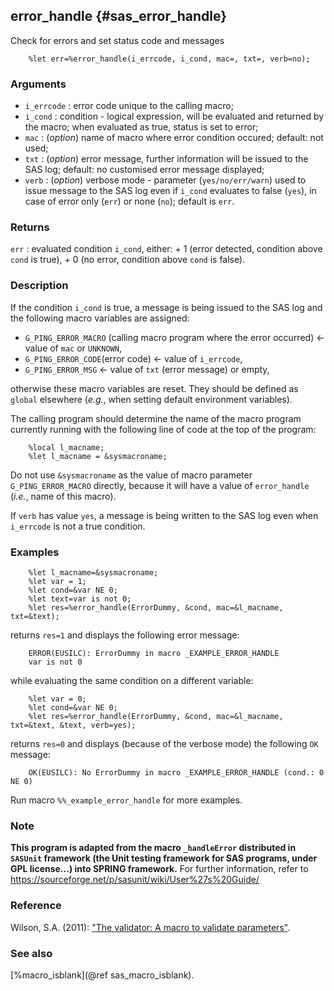 ## error_handle {#sas_error_handle}
Check for errors and set status code and messages

~~~sas
	%let err=%error_handle(i_errcode, i_cond, mac=, txt=, verb=no);
~~~

### Arguments
* `i_errcode` : error code unique to the calling macro;
* `i_cond` : condition - logical expression, will be evaluated and returned by the macro;
	when evaluated as true, status is set to error;
* `mac` : (_option_) name of macro where error condition occured; default: not used;
* `txt` : (_option_) error message, further information will be issued to the SAS log;
	default: no customised error message displayed;
* `verb` : (_option_) verbose mode - parameter (`yes/no/err/warn`) used to issue message to 
	the SAS log even if `i_cond` evaluates to false (`yes`), in case of error only (`err`)
	or none (`no`); default is `err`.

### Returns
`err` : evaluated condition `i_cond`, either:
		+ 1 (error detected, condition above `cond` is true),
		+ 0 (no error, condition above `cond` is false).

### Description
If the condition `i_cond` is true, a message is being issued to the SAS log and the 
following macro variables are assigned:
* `G_PING_ERROR_MACRO` (calling macro program where the error occurred) <- value of `mac` 
	or `UNKNOWN`,
* `G_PING_ERROR_CODE`(error code) <- value of `i_errcode`, 
* `G_PING_ERROR_MSG` <- value of `txt` (error message) or empty,

otherwise these macro variables are reset.
They should be defined as `global` elsewhere (_e.g._, when setting default environment 
variables).

The calling program should determine the name of the macro program currently running 
with the following line of code at the top of the program: 

~~~sas
	%local l_macname; 
	%let l_macname = &sysmacroname;
~~~
Do not use `&sysmacroname` as the value of macro parameter `G_PING_ERROR_MACRO` directly, 
because it will have a value of `error_handle` (_i.e._, name of this macro).

If `verb` has value `yes`, a message is being written to the SAS log even when `i_errcode` 
is not a true condition.

### Examples

~~~sas
	%let l_macname=&sysmacroname;
	%let var = 1;
	%let cond=&var NE 0;
	%let text=var is not 0;
	%let res=%error_handle(ErrorDummy, &cond, mac=&l_macname, txt=&text); 
~~~
returns `res=1` and displays the following error message:

~~~sas
	ERROR(EUSILC): ErrorDummy in macro _EXAMPLE_ERROR_HANDLE
	var is not 0
~~~
while evaluating the same condition on a different variable:

~~~sas
	%let var = 0;
	%let cond=&var NE 0;
	%let res=%error_handle(ErrorDummy, &cond, mac=&l_macname, txt=&text, &text, verb=yes); 
~~~
returns `res=0` and displays (because of the verbose mode) the following `OK` message:

~~~sas
	OK(EUSILC): No ErrorDummy in macro _EXAMPLE_ERROR_HANDLE (cond.: 0 NE 0)
~~~

Run macro `%%_example_error_handle` for more examples.

### Note
**This program is adapted from the macro `_handleError` distributed in `SASUnit` framework 
(the Unit testing framework for SAS programs, under GPL license...) into SPRING framework.**
For further information, refer to <https://sourceforge.net/p/sasunit/wiki/User%27s%20Guide/>

### Reference
Wilson, S.A. (2011): ["The validator: A macro to validate parameters"](http://support.sas.com/resources/papers/proceedings11/015-2011.pdf).
 
### See also
[%macro_isblank](@ref sas_macro_isblank).
